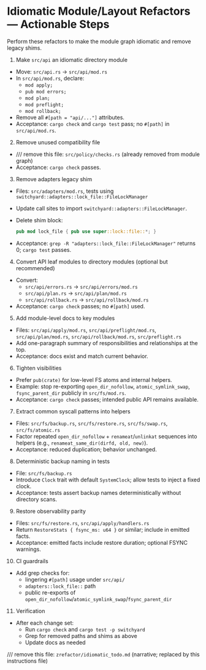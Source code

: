 # Idiomatic Module/Layout Refactors — Actionable Steps

Perform these refactors to make the module graph idiomatic and remove legacy shims.

1) Make `src/api` an idiomatic directory module

- Move: `src/api.rs` → `src/api/mod.rs`
- In `src/api/mod.rs`, declare:
  - `mod apply;`
  - `pub mod errors;`
  - `mod plan;`
  - `mod preflight;`
  - `mod rollback;`
- Remove all `#[path = "api/..."]` attributes.
- Acceptance: `cargo check` and `cargo test` pass; no `#[path]` in `src/api/mod.rs`.

2) Remove unused compatibility file

- /// remove this file: `src/policy/checks.rs` (already removed from module graph)
- Acceptance: `cargo check` passes.

3) Remove adapters legacy shim

- Files: `src/adapters/mod.rs`, tests using `switchyard::adapters::lock_file::FileLockManager`
- Update call sites to import `switchyard::adapters::FileLockManager`.
- Delete shim block:

  ```rust
  pub mod lock_file { pub use super::lock::file::*; }
  ```

- Acceptance: `grep -R "adapters::lock_file::FileLockManager"` returns 0; `cargo test` passes.

4) Convert API leaf modules to directory modules (optional but recommended)

- Convert:
  - `src/api/errors.rs` → `src/api/errors/mod.rs`
  - `src/api/plan.rs` → `src/api/plan/mod.rs`
  - `src/api/rollback.rs` → `src/api/rollback/mod.rs`
- Acceptance: `cargo check` passes; no `#[path]` used.

5) Add module-level docs to key modules

- Files: `src/api/apply/mod.rs`, `src/api/preflight/mod.rs`, `src/api/plan/mod.rs`, `src/api/rollback/mod.rs`, `src/preflight.rs`
- Add one-paragraph summary of responsibilities and relationships at the top.
- Acceptance: docs exist and match current behavior.

6) Tighten visibilities

- Prefer `pub(crate)` for low-level FS atoms and internal helpers.
- Example: stop re-exporting `open_dir_nofollow`, `atomic_symlink_swap`, `fsync_parent_dir` publicly in `src/fs/mod.rs`.
- Acceptance: `cargo check` passes; intended public API remains available.

7) Extract common syscall patterns into helpers

- Files: `src/fs/backup.rs`, `src/fs/restore.rs`, `src/fs/swap.rs`, `src/fs/atomic.rs`
- Factor repeated `open_dir_nofollow` + `renameat`/`unlinkat` sequences into helpers (e.g., `renameat_same_dir(dirfd, old, new)`).
- Acceptance: reduced duplication; behavior unchanged.

8) Deterministic backup naming in tests

- File: `src/fs/backup.rs`
- Introduce `Clock` trait with default `SystemClock`; allow tests to inject a fixed clock.
- Acceptance: tests assert backup names deterministically without directory scans.

9) Restore observability parity

- Files: `src/fs/restore.rs`, `src/api/apply/handlers.rs`
- Return `RestoreStats { fsync_ms: u64 }` or similar; include in emitted facts.
- Acceptance: emitted facts include restore duration; optional FSYNC warnings.

10) CI guardrails

- Add grep checks for:
  - lingering `#[path]` usage under `src/api/`
  - `adapters::lock_file::` path
  - public re-exports of `open_dir_nofollow`/`atomic_symlink_swap`/`fsync_parent_dir`

11) Verification

- After each change set:
  - Run `cargo check` and `cargo test -p switchyard`
  - Grep for removed paths and shims as above
  - Update docs as needed

/// remove this file: `zrefactor/idiomatic_todo.md` (narrative; replaced by this instructions file)
